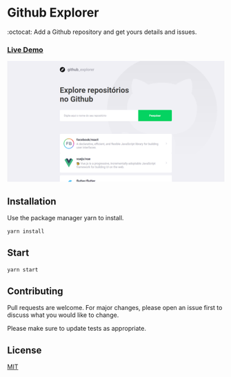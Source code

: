 # Github Explorer

:octocat: Add a Github repository and get yours details and issues.

### [Live Demo](https://5ee823ca2a1bf49dfe2eb2b2--priceless-booth-709baf.netlify.app/)

![Screenshot 1](screenshot-readme.png)

## Installation

Use the package manager yarn to install.

```bash
yarn install
```

## Start

```bash
yarn start
```

## Contributing
Pull requests are welcome. For major changes, please open an issue first to discuss what you would like to change.

Please make sure to update tests as appropriate.

## License
[MIT](https://choosealicense.com/licenses/mit/)
